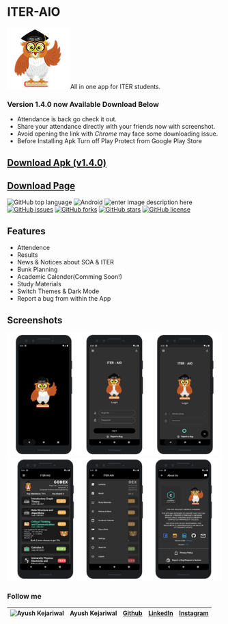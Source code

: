 # ITER-AIO

![Logo](https://github.com/KejariwalAyush/ITER-AIO/blob/master/iter_aio/android/app/src/main/res/mipmap-xxhdpi/ic_launcher.png?raw=true)
All in one app for ITER students.

### Version 1.4.0 now Available Download Below
- Attendance is back go check it out. 
- Share your attendance directly with your friends now with screenshot.
- Avoid opening the link with *Chrome* may face some downloading issue.
- Before Installing Apk Turn off Play Protect from Google Play Store 

## [Download Apk (v1.4.0)](https://github.com/KejariwalAyush/ITER-AIO/releases/download/1.4.0/ITER-AIO-v1.4.0.apk)
## [Download Page](https://github.com/KejariwalAyush/ITER-AIO/releases/latest)

![GitHub top language](https://img.shields.io/github/languages/top/KejariwalAyush/ITER-AIO?style=plastic)
![Android](https://img.shields.io/badge/Android-FLUTTER-blue) ![enter image description here](https://img.shields.io/badge/IOS-FLUTTER-brightgreen)
[![GitHub issues](https://img.shields.io/github/issues/KejariwalAyush/ITER-AIO)](https://github.com/KejariwalAyush/ITER-AIO/issues) [![GitHub forks](https://img.shields.io/github/forks/KejariwalAyush/ITER-AIO)](https://github.com/KejariwalAyush/ITER-AIO/network) [![GitHub stars](https://img.shields.io/github/stars/KejariwalAyush/ITER-AIO)](https://github.com/KejariwalAyush/ITER-AIO/stargazers) [![GitHub license](https://img.shields.io/github/license/KejariwalAyush/ITER-AIO)](https://github.com/KejariwalAyush/ITER-AIO/blob/master/LICENSE)

## Features

- Attendence
- Results
- News & Notices about SOA & ITER
- Bunk Planning
- Academic Calender(Comming Soon!)
- Study Materials
- Switch Themes & Dark Mode
- Report a bug from within the App

## Screenshots

![Login Page](https://github.com/KejariwalAyush/ITER-AIO/blob/master/Screenshots/sc1.png?raw=true)
![Inside App](https://github.com/KejariwalAyush/ITER-AIO/blob/master/Screenshots/sc2.png?raw=true)

### Follow me

| ![Ayush Kejariwal](https://avatars0.githubusercontent.com/u/53415956?s=30&u=36af1e2bed940f8d45769feef50cb564cec69c29&v=4) | **Ayush Kejariwal** | [Github](https://github.com/KejariwalAyush/) | [LinkedIn](https://www.linkedin.com/in/ayush-kejariwal-1923a2191/) | [Instagram](https://www.instagram.com/a_kejariwal/) |
| ------------------------------------------------------------------------------------------------------------------------- | ------------------- | -------------------------------------------- | ------------------------------------------------------------------ | --------------------------------------------------- |
